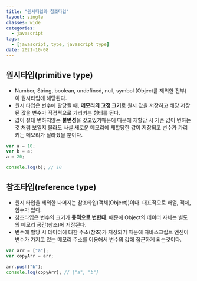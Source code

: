 ```yaml
---
title: "원시타입과 참조타입"
layout: single
classes: wide
categories:
  - javascript
tags:
  - [javascript, type, javascript type]
date: 2021-10-08
---
```


## 원시타입(primitive type)
* Number, String, boolean, undefined, null, symbol (Object를 제외한 전부) 이 원시타입에 해당된다.
* 원시 타입은 변수에 할당될 때, **메모리의 고정 크기**로 원시 값을 저장하고 해당 저장된 값을 변수가 직접적으로 가리키는 형태를 띈다.
* 값이 절대 변하지않는 **불변성**을 갖고있기때문에 때문에 재할당 시 기존 값이 변하는것 처럼 보일지 몰라도 사실 새로운 메모리에 재할당한 값이 저장되고 변수가 가리키는 메모리가 달라졌을 뿐이다.

```javascript
var a = 10;
var b = a;
a = 20;

console.log(b); // 10
```


## 참조타입(reference type)
* 원시 타입을 제외한 나머지는 참조타입(객체(Object))이다. 대표적으로 배열, 객체, 함수가 있다.
* 참조타입은 변수의 크기가 **동적으로 변한다**. 때문에 Object의 데이터 자체는 별도의 메모리 공간(참조)에 저장된다.
* 변수에 할당 시 데이터에 대한 주소(참조)가 저장되기 때문에 자바스크립트 엔진이 변수가 가지고 있는 메모리 주소를 이용해서 변수의 값에 접근하게 되는것이다.

```javascript
var arr = ["a"];
var copyArr = arr;

arr.push("b");
console.log(copyArr); // ["a", "b"]
```